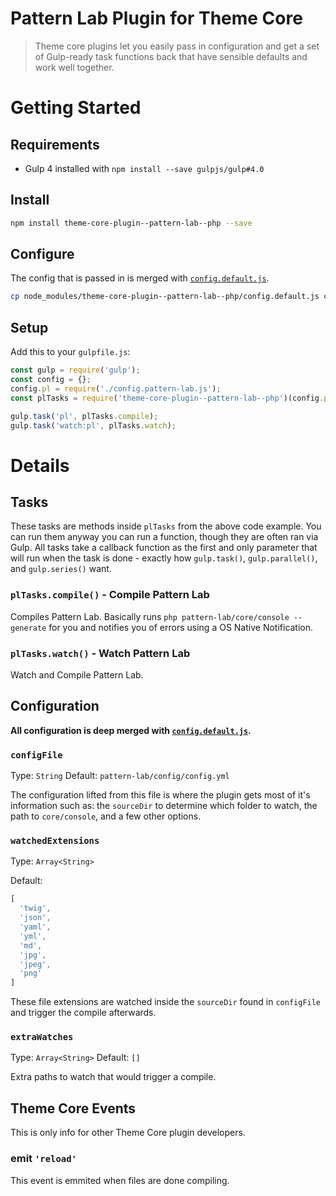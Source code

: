 # Pattern Lab Plugin for Theme Core

> Theme core plugins let you easily pass in configuration and get a set of Gulp-ready task functions back that have sensible defaults and work well together.

# Getting Started

## Requirements

- Gulp 4 installed with `npm install --save gulpjs/gulp#4.0`

## Install

```bash
npm install theme-core-plugin--pattern-lab--php --save
```

## Configure

The config that is passed in is merged with [`config.default.js`](config.default.js).

```bash
cp node_modules/theme-core-plugin--pattern-lab--php/config.default.js config.pattern-lab.js
```

## Setup

Add this to your `gulpfile.js`:

```js
const gulp = require('gulp');
const config = {};
config.pl = require('./config.pattern-lab.js');
const plTasks = require('theme-core-plugin--pattern-lab--php')(config.pl);

gulp.task('pl', plTasks.compile);
gulp.task('watch:pl', plTasks.watch);
```

# Details

## Tasks

These tasks are methods inside `plTasks` from the above code example. You can run them anyway you can run a function, though they are often ran via Gulp. All tasks take a callback function as the first and only parameter that will run when the task is done - exactly how `gulp.task()`, `gulp.parallel()`, and `gulp.series()` want.

### `plTasks.compile()` - Compile Pattern Lab

Compiles Pattern Lab. Basically runs `php pattern-lab/core/console --generate` for you and notifies you of errors using a OS Native Notification.

### `plTasks.watch()` - Watch Pattern Lab

Watch and Compile Pattern Lab.

## Configuration

**All configuration is deep merged with [`config.default.js`](config.default.js).**

### `configFile`

Type: `String` Default: `pattern-lab/config/config.yml`

The configuration lifted from this file is where the plugin gets most of it's information such as: the `sourceDir` to determine which folder to watch, the path to `core/console`, and a few other options.

### `watchedExtensions`

Type: `Array<String>`

Default:

```js
[
  'twig',
  'json',
  'yaml',
  'yml',
  'md',
  'jpg',
  'jpeg',
  'png'
]
```

These file extensions are watched inside the `sourceDir` found in `configFile` and trigger the compile afterwards.

### `extraWatches`

Type: `Array<String>` Default: `[]`

Extra paths to watch that would trigger a compile.

## Theme Core Events

This is only info for other Theme Core plugin developers.

### emit `'reload'`

This event is emmited when files are done compiling.

